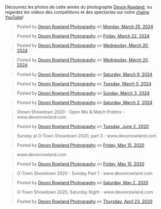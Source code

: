 Découvrez les photos de cette année du photographe [Devon Rowland](https://www.facebook.com/pg/DevonRowlandPhotography/photos/?tab=albums&ref=page_internal), ou regardez les vidéos des compétitions et des spectacles sur notre [chaîne YouTube](http://www.youtube.com/user/otshowdown)!

<!-- Album content generated at: https://developers.facebook.com/docs/plugins/embedded-posts -->
<div id="fb-root"></div>
<script async defer crossorigin="anonymous" src="https://connect.facebook.net/en_US/sdk.js#xfbml=1&version=v21.0"></script>

<div style="vertical-align:top">

<!-- O-Town Showdown 2024 - Awards -->
<div class="fb-post" data-href="https://www.facebook.com/media/set/?set=a.918929306912248&amp;type=3" data-width="350" data-show-text="false"><blockquote cite="https://www.facebook.com/DevonRowlandPhotography/posts/918929336912245" class="fb-xfbml-parse-ignore">Posted by <a href="https://www.facebook.com/DevonRowlandPhotography">Devon Rowland Photography</a> on&nbsp;<a href="https://www.facebook.com/DevonRowlandPhotography/posts/918929336912245">Monday, March 25, 2024</a></blockquote></div>

<!-- O-Town Showdown 2024 - Team Showcase -->
<div class="fb-post" data-href="https://www.facebook.com/media/set/?set=a.916906570447855&amp;type=3" data-width="350" data-show-text="false"><blockquote cite="https://www.facebook.com/DevonRowlandPhotography/posts/916913127113866" class="fb-xfbml-parse-ignore">Posted by <a href="https://www.facebook.com/DevonRowlandPhotography">Devon Rowland Photography</a> on&nbsp;<a href="https://www.facebook.com/DevonRowlandPhotography/posts/916913127113866">Friday, March 22, 2024</a></blockquote></div>

<!-- O-Town Showdown 2024 - Short Showcase -->
<div class="fb-post" data-href="https://www.facebook.com/media/set/?set=a.915429693928876&amp;type=3" data-width="350" data-show-text="false"><blockquote cite="https://www.facebook.com/DevonRowlandPhotography/posts/915431583928687" class="fb-xfbml-parse-ignore">Posted by <a href="https://www.facebook.com/DevonRowlandPhotography">Devon Rowland Photography</a> on&nbsp;<a href="https://www.facebook.com/DevonRowlandPhotography/posts/915431583928687">Wednesday, March 20, 2024</a></blockquote></div>

<!-- O-Town Showdown 2024 - Sunday Classes & Dancing -->
<div class="fb-post" data-href="https://www.facebook.com/media/set/?set=a.915272067277972&amp;type=3" data-width="350" data-show-text="false"><blockquote cite="https://www.facebook.com/DevonRowlandPhotography/posts/915285507276628" class="fb-xfbml-parse-ignore">Posted by <a href="https://www.facebook.com/DevonRowlandPhotography">Devon Rowland Photography</a> on&nbsp;<a href="https://www.facebook.com/DevonRowlandPhotography/posts/915285507276628">Wednesday, March 20, 2024</a></blockquote></div>

<!-- O-Town 2024 - Saturday Night Social Dancing -->
<div class="fb-post" data-href="https://www.facebook.com/media/set/?set=a.907831978021981&amp;type=3" data-width="350" data-show-text="false"><blockquote cite="https://www.facebook.com/DevonRowlandPhotography/posts/907832104688635" class="fb-xfbml-parse-ignore">Posted by <a href="https://www.facebook.com/DevonRowlandPhotography">Devon Rowland Photography</a> on&nbsp;<a href="https://www.facebook.com/DevonRowlandPhotography/posts/907832104688635">Saturday, March 9, 2024</a></blockquote></div>

<!-- O-Town Showdown 2024 - Saturday Daytime -->
<div class="fb-post" data-href="https://www.facebook.com/media/set/?set=a.905099214961924&amp;type=3" data-width="350" data-show-text="false"><blockquote cite="https://www.facebook.com/DevonRowlandPhotography/posts/905145148290664" class="fb-xfbml-parse-ignore">Posted by <a href="https://www.facebook.com/DevonRowlandPhotography">Devon Rowland Photography</a> on&nbsp;<a href="https://www.facebook.com/DevonRowlandPhotography/posts/905145148290664">Tuesday, March 5, 2024</a></blockquote></div>

<!-- O-Town Showdown 2024 - Saturday Night Jam Circle -->
<div class="fb-post" data-href="https://www.facebook.com/media/set/?set=a.903675591770953&amp;type=3" data-width="350" data-show-text="false"><blockquote cite="https://www.facebook.com/DevonRowlandPhotography/posts/903679251770587" class="fb-xfbml-parse-ignore">Posted by <a href="https://www.facebook.com/DevonRowlandPhotography">Devon Rowland Photography</a> on&nbsp;<a href="https://www.facebook.com/DevonRowlandPhotography/posts/903679251770587">Sunday, March 3, 2024</a></blockquote></div>

<!-- O-Town Showdown 2024! - Friday Night -->
<div class="fb-post" data-href="https://www.facebook.com/media/set/?set=a.902832845188561&amp;type=3" data-width="350" data-show-text="false"><blockquote cite="https://www.facebook.com/DevonRowlandPhotography/posts/902832898521889" class="fb-xfbml-parse-ignore">Posted by <a href="https://www.facebook.com/DevonRowlandPhotography">Devon Rowland Photography</a> on&nbsp;<a href="https://www.facebook.com/DevonRowlandPhotography/posts/902832898521889">Saturday, March 2, 2024</a></blockquote></div>

<!-- Otown Showdown 2020 - Open Mix & Match Prelims -->
<div class="fb-post" data-href="https://www.facebook.com/media/set/?set=a.4179318448752817&amp;type=3" data-width="350" data-show-text="false"><blockquote cite="https://www.facebook.com/DevonRowlandPhotography/photos/a.4179318448752817/4179322748752387/?type=3" class="fb-xfbml-parse-ignore"><p>Otown Showdown 2020 - Open Mix &amp; Match Prelims - www.devonrowland.com</p>Posted by <a href="https://facebook.com/DevonRowlandPhotography">Devon Rowland Photography</a> on&nbsp;<a href="https://www.facebook.com/DevonRowlandPhotography/photos/a.4179318448752817/4179322748752387/?type=3">Tuesday, June 2, 2020</a></blockquote></div>

<!-- Sunday at O-Town Showdown 2020, Part 3 of 3 -->
<div class="fb-post" data-href="https://www.facebook.com/media/set/?set=a.4106100272741302&amp;type=3" data-width="350" data-show-text="false"><blockquote cite="https://www.facebook.com/DevonRowlandPhotography/photos/a.4106100272741302/4106111536073509/?type=3" class="fb-xfbml-parse-ignore"><p>Sunday at O-Town Showdown 2020, part 3 - www.devonrowland.com</p>Posted by <a href="https://facebook.com/DevonRowlandPhotography">Devon Rowland Photography</a> on&nbsp;<a href="https://www.facebook.com/DevonRowlandPhotography/photos/a.4106100272741302/4106111536073509/?type=3">Friday, May 15, 2020</a></blockquote></div>

<!-- O-Town Showdown 2020 - Sunday Part 2 -->
<div class="fb-post" data-href="https://www.facebook.com/media/set/?set=a.4105801802771149&amp;type=3" data-width="350" data-show-text="false"><blockquote cite="https://www.facebook.com/DevonRowlandPhotography/photos/a.4105801802771149/4105813429436653/?type=3" class="fb-xfbml-parse-ignore"><p>www.devonrowland.com</p>Posted by <a href="https://facebook.com/DevonRowlandPhotography">Devon Rowland Photography</a> on&nbsp;<a href="https://www.facebook.com/DevonRowlandPhotography/photos/a.4105801802771149/4105813429436653/?type=3">Friday, May 15, 2020</a></blockquote></div>

<!-- O-Town Showdown 2020 - Sunday Part 1 -->
<div class="fb-post" data-href="https://www.facebook.com/media/set/?set=a.4055664861118177&amp;type=3" data-width="350" data-show-text="false"><blockquote cite="https://www.facebook.com/DevonRowlandPhotography/photos/a.4055664861118177/4055677004450296/?type=3" class="fb-xfbml-parse-ignore"><p>O-Town Showdown 2020 - Sunday Part 1 - www.devonrowland.com</p>Posted by <a href="https://facebook.com/DevonRowlandPhotography">Devon Rowland Photography</a> on&nbsp;<a href="https://www.facebook.com/DevonRowlandPhotography/photos/a.4055664861118177/4055677004450296/?type=3">Saturday, May 2, 2020</a></blockquote></div>

<!-- O-Town Showdown 2020, Saturday Night -->
<div class="fb-post" data-href="https://www.facebook.com/media/set/?set=a.4018881384796525&amp;type=3" data-width="350" data-show-text="false"><blockquote cite="https://www.facebook.com/DevonRowlandPhotography/photos/a.4018881384796525/4018917094792954/?type=3" class="fb-xfbml-parse-ignore"><p>O-Town Showdown 2020, Saturday Night - www.devonrowland.com</p>Posted by <a href="https://facebook.com/DevonRowlandPhotography">Devon Rowland Photography</a> on&nbsp;<a href="https://www.facebook.com/DevonRowlandPhotography/photos/a.4018881384796525/4018917094792954/?type=3">Thursday, April 23, 2020</a></blockquote></div>

</div>
